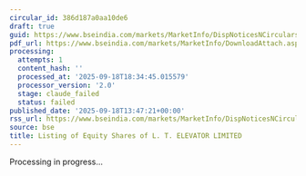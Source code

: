 ```yaml
---
circular_id: 386d187a0aa10de6
draft: true
guid: https://www.bseindia.com/markets/MarketInfo/DispNoticesNCirculars.aspx?Noticeid={B3872F6A-C621-4740-8CD1-01047C39ACFF}&noticeno=20250918-48&dt=09/18/2025&icount=48&totcount=63&flag=0
pdf_url: https://www.bseindia.com/markets/MarketInfo/DownloadAttach.aspx?id=20250918-48&attachedId=c34522ac-d755-431a-95c8-0ca6fe471b8d
processing:
  attempts: 1
  content_hash: ''
  processed_at: '2025-09-18T18:34:45.015579'
  processor_version: '2.0'
  stage: claude_failed
  status: failed
published_date: '2025-09-18T13:47:21+00:00'
rss_url: https://www.bseindia.com/markets/MarketInfo/DispNoticesNCirculars.aspx?Noticeid={B3872F6A-C621-4740-8CD1-01047C39ACFF}&noticeno=20250918-48&dt=09/18/2025&icount=48&totcount=63&flag=0
source: bse
title: Listing of Equity Shares of L. T. ELEVATOR LIMITED
---
```


Processing in progress...